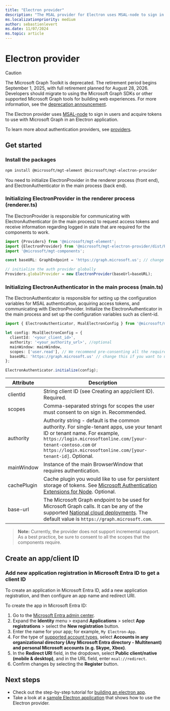 ```yaml
---
title: "Electron provider"
description: "The MSAL provider for Electron uses MSAL-node to sign in users and acquire tokens to use with the Microsoft Graph."
ms.localizationpriority: medium
author: sebastienlevert
ms.date: 11/07/2024
ms.topic: article
---
```

# Electron provider

> [!CAUTION]
> The Microsoft Graph Toolkit is deprecated. The retirement period begins September 1, 2025, with full retirement planned for August 28, 2026. Developers should migrate to using the Microsoft Graph SDKs or other supported Microsoft Graph tools for building web experiences. For more information, see the [deprecation announcement](https://devblogs.microsoft.com/microsoft365dev/microsoft-graph-toolkit-retirement/).

The Electron provider uses [MSAL-node](https://github.com/AzureAD/microsoft-authentication-library-for-js/tree/dev/lib/msal-node) to sign in users and acquire tokens to use with Microsoft Graph in an Electron application.

To learn more about authentication providers, see [providers](./providers.md).

## Get started
### Install the packages

```bash
npm install @microsoft/mgt-element @microsoft/mgt-electron-provider
```
You need to initialize ElectronProvider in the renderer process (front end), and ElectronAuthenticator in the main process (back end).


### Initializing ElectronProvider in the renderer process (renderer.ts)

The ElectronProvider is responsible for communicating with ElectronAuthenticator (in the main process) to request access tokens and receive information regarding logged in state that are required for the components to work.

```ts
import {Providers} from '@microsoft/mgt-element';
import {ElectronProvider} from '@microsoft/mgt-electron-provider/dist/Provider';
import '@microsoft/mgt-components';

const baseURL: GraphEndpoint = 'https://graph.microsoft.us'; // change the base URL

// initialize the auth provider globally
Providers.globalProvider = new ElectronProvider(baseUrl=baseURL);
```


### Initializing ElectronAuthenticator in the main process (main.ts)

The ElectronAuthenticator is responsible for setting up the configuration variables for MSAL authentication, acquiring access tokens, and communicating with ElectronProvider.
Initialize the ElectronAuthenticator in the main process and set up the configuration variables such as client-id.

```ts
import { ElectronAuthenticator, MsalElectronConfig } from '@microsoft/mgt-electron-provider/dist/Authenticator';

let config: MsalElectronConfig = {
  clientId: '<your_client_id>',
  authority: '<your_authority_url>', //optional
  mainWindow: mainWindow,
  scopes: ['user.read'], // We recommend pre-consenting all the required scopes on the Microsoft Entra admin center
  baseURL: 'https://graph.microsoft.us' // change this if you want to use a different M365 endpoint
};

ElectronAuthenticator.initialize(config);
```

| Attribute   | Description                                                                                                                                                                                                                                                           |
| ----------- | --------------------------------------------------------------------------------------------------------------------------------------------------------------------------------------------------------------------------------------------------------------------- |
| clientId    | String client ID (see Creating an app/client ID). Required.                                                                                                                                                                                                           |
| scopes      | Comma-separated strings for scopes the user must consent to on sign in. Recommended.                                                                                                                                                                                  |
| authority   | Authority string - default is the common authority. For single-tenant apps, use your tenant ID or tenant name. For example, `https://login.microsoftonline.com/[your-tenant-contoso.com` or `https://login.microsoftonline.com/[your-tenant-id]`. Optional. |
| mainWindow  | Instance of the main BrowserWindow that requires authentication.                                                                                                                                                                                                      |
| cachePlugin | Cache plugin you would like to use for persistent storage of tokens. See [Microsoft Authentication Extensions for Node](https://github.com/AzureAD/microsoft-authentication-library-for-js/tree/dev/extensions/msal-node-extensions). Optional.                       |
| base-url | The Microsoft Graph endpoint to be used for Microsoft Graph calls. It can be any of the supported [National cloud deployments](/graph/deployments). The default value is `https://graph.microsoft.com`.                                                          |

>**Note:** Currently, the provider does not support incremental support. As a best practice, be sure to consent to all the scopes that the components require.

## Create an app/client ID

<a name='add-new-application-registration-in-azure-active-directory-to-get-a-client-id'></a>

### Add new application registration in Microsoft Entra ID to get a client ID

To create an application in Microsoft Entra ID, add a new application registration, and then configure an app name and redirect URI.

To create the app in Microsoft Entra ID:

1. Go to the [Microsoft Entra admin center](https://entra.microsoft.com).
1. Expand the **Identity** menu > expand **Applications** > select **App registrations** > select the **New registration** button.
1. Enter the name for your app; for example, `My Electron-App`.
1. For the type of [supported account types](/azure/active-directory/develop/single-and-multi-tenant-apps#who-can-sign-in-to-your-app), select **Accounts in any organizational directory (Any Microsoft Entra directory - Multitenant) and personal Microsoft accounts (e.g. Skype, Xbox)**.
1. In the **Redirect URI** field, in the dropdown, select **Public client/native (mobile & desktop)**, and in the URL field, enter `msal://redirect`.
1. Confirm changes by selecting the **Register** button.

## Next steps

* Check out the step-by-step tutorial for [building an electron app](../get-started/build-an-electron-app.md).
* Take a look at a [sample Electron application](https://github.com/pnp/mgt-samples/tree/main/samples/app/electron-app) that shows how to use the Electron provider.
